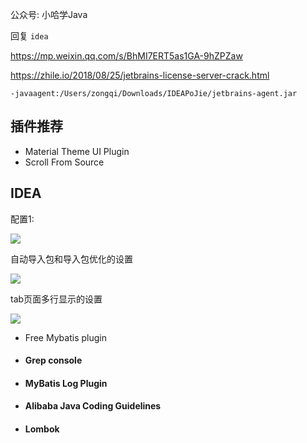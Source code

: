 公众号:  小哈学Java

回复 `idea`

https://mp.weixin.qq.com/s/BhMI7ERT5as1GA-9hZPZaw



https://zhile.io/2018/08/25/jetbrains-license-server-crack.html

```
-javaagent:/Users/zongqi/Downloads/IDEAPoJie/jetbrains-agent.jar
```



## 插件推荐

- Material Theme UI Plugin
- Scroll From Source



## IDEA

配置1:

![](https://pic.superbed.cn/item/5dc7e1a48e0e2e3ee9fea7ad.jpg)

自动导入包和导入包优化的设置

![](https://pic.superbed.cn/item/5dc7e22f8e0e2e3ee9febc03.jpg)

tab页面多行显示的设置

![](https://pic.superbed.cn/item/5dc7e3508e0e2e3ee9fef6e8.jpg)









- Free Mybatis plugin

- #### Grep console

- #### MyBatis Log Plugin

- #### Alibaba Java Coding Guidelines

- #### Lombok